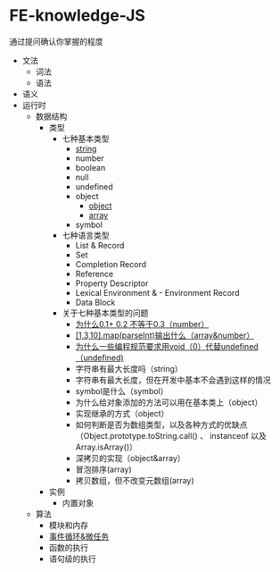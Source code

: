 # FE-knowledge-JS
通过提问确认你掌握的程度

- 文法
  - 词法
  - 语法
- 语义
- 运行时
  - 数据结构
      - 类型
          - 七种基本类型
              - [string](https://github.com/Vstar18/FE-knowledge-JS/issues/5)
              - number
              - boolean
              - null
              - undefined
              - object
                  - [object](https://github.com/Vstar18/Learn-Books/issues/24)
                  - [array](https://github.com/Vstar18/FE-knowledge-JS/issues/1)
              - symbol
          - 七种语言类型
              -  List & Record
              - Set
              - Completion Record
              - Reference
              - Property Descriptor
              - Lexical Environment & - Environment Record
              - Data Block
          - 关于七种基本类型的问题
              - [为什么0.1+ 0.2 不等于0.3（number）](https://github.com/Vstar18/FE-knowledge-JS/issues/4)
              - [[1,3,10].map(parseInt)输出什么（array&number）](https://github.com/Vstar18/FE-knowledge-JS/issues/2)
              - [为什么一些编程规范要求用void（0）代替undefined（undefined)](https://github.com/Vstar18/FE-knowledge-JS/issues/3)
              - 字符串有最大长度吗（string）
               - 字符串有最大长度，但在开发中基本不会遇到这样的情况
              - symbol是什么（symbol）
              - 为什么给对象添加的方法可以用在基本类上（object）
              - 实现继承的方式（object）
              - 如何判断是否为数组类型，以及各种方式的优缺点（Object.prototype.toString.call() 、 instanceof 以及 Array.isArray()）
              - 深拷贝的实现（object&array）
              - 冒泡排序(array)
              - 拷贝数组，但不改变元数组(array)
      - 实例
          - 内置对象
  - 算法
    - 模块和内存
    - [事件循环&微任务](https://github.com/Vstar18/FE-knowledge-JS/issues/10)
    - 函数的执行
    - 语句级的执行
